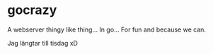 gocrazy
=======
A webserver thingy like thing... In go... For fun
and because we can.

Jag längtar till tisdag xD